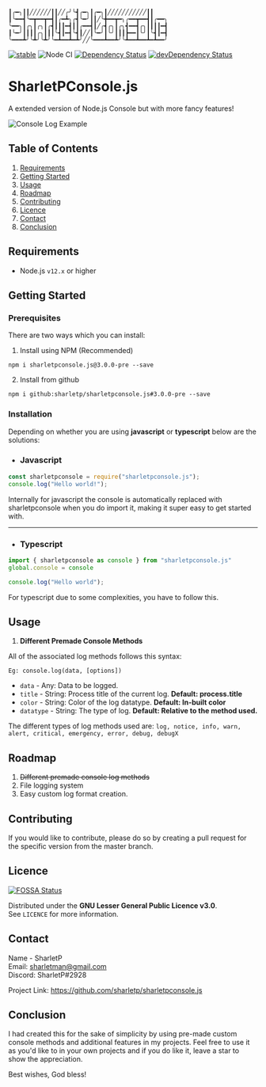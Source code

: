 ```╭━━━┳╮╱╱╱╱╱╱╭╮╱╱╱╭╮╭━━━┳━━━╮╱╱╱╱╱╱╱╱╱╱╱╭╮
┃╭━╮┃┃╱╱╱╱╱╱┃┃╱╱╭╯╰┫╭━╮┃╭━╮┃╱╱╱╱╱╱╱╱╱╱╱┃┃
┃╰━━┫╰━┳━━┳━┫┃╭━┻╮╭┫╰━╯┃┃╱╰╋━━┳━╮╭━━┳━━┫┃╭━━╮
╰━━╮┃╭╮┃╭╮┃╭┫┃┃┃━┫┃┃╭━━┫┃╱╭┫╭╮┃╭╮┫━━┫╭╮┃┃┃┃━┫
┃╰━╯┃┃┃┃╭╮┃┃┃╰┫┃━┫╰┫┃╱╱┃╰━╯┃╰╯┃┃┃┣━━┃╰╯┃╰┫┃━┫
╰━━━┻╯╰┻╯╰┻╯╰━┻━━┻━┻╯╱╱╰━━━┻━━┻╯╰┻━━┻━━┻━┻━━╯
```

[![stable](http://badges.github.io/stability-badges/dist/stable.svg)](http://github.com/badges/stability-badges)
![Node CI](https://github.com/sharletp/sharletpconsole.js/actions/workflows/nodejs.yml/badge.svg)
<a href="https://david-dm.org/alanshaw/david-www"><img src="https://david-dm.org/sharletp/sharletpconsole.js.svg" alt="Dependency Status"></a>
<a href="https://david-dm.org/alanshaw/david-www/?type=dev"><img src="https://david-dm.org/sharletp/sharletpconsole.js/dev-status.svg" alt="devDependency Status"></a>

# SharletPConsole.js
A extended version of Node.js Console but with more fancy features!

![Console Log Example](https://github.com/sharletp/sharletpconsole.js/blob/master/.github/images/console_log_example.jpg "Console Log Example")

## Table of Contents
1. [Requirements](https://github.com/sharletp/sharletpconsole.js#requirements)
2. [Getting Started](https://github.com/sharletp/sharletpconsole.js#getting-started)
3. [Usage](https://github.com/sharletp/sharletpconsole.js#usage)
4. [Roadmap](https://github.com/sharletp/sharletpconsole.js#roadmap)
5. [Contributing](https://github.com/sharletp/sharletpconsole.js#contributing)
6. [Licence](https://github.com/sharletp/sharletpconsole.js#licence)
7. [Contact](https://github.com/sharletp/sharletpconsole.js#contact)
8. [Conclusion](https://github.com/sharletp/sharletpconsole.js#conclusion)

## Requirements
* Node.js `v12.x` or higher

## Getting Started
### Prerequisites
There are two ways which you can install:
1. Install using NPM (Recommended)
```shell
npm i sharletpconsole.js@3.0.0-pre --save
```

2. Install from github
```shell
npm i github:sharletp/sharletpconsole.js#3.0.0-pre --save
```

### Installation
Depending on whether you are using **javascript** or **typescript** below are the solutions:
* ### Javascript
```javascript
const sharletpconsole = require("sharletpconsole.js");
console.log("Hello world!");
```

Internally for javascript the console is automatically replaced with sharletpconsole when you do import it, making it super easy to get started with.
***
* ### Typescript
```typescript
import { sharletpconsole as console } from "sharletpconsole.js"
global.console = console

console.log("Hello world");
```

For typescript due to some complexities, you have to follow this.

## Usage
1. **Different Premade Console Methods**
 
  All of the associated log methods follows this syntax:
    
    Eg: console.log(data, [options])

  * `data` - Any: Data to be logged.
  * `title` - String: Process title of the current log. **Default: process.title**
  * `color` - String: Color of the log datatype. **Default: In-built color**
  * `datatype` - String: The type of log. **Default: Relative to the method used.**

  The different types of log methods used are: `log, notice, info, warn, alert, critical, emergency, error, debug, debugX`

## Roadmap
1. ~~Different premade console log methods~~
2. File logging system
3. Easy custom log format creation.

## Contributing
If you would like to contribute, please do so by creating a pull request for the specific version from the master branch.

## Licence
[![FOSSA Status](https://app.fossa.com/api/projects/git%2Bgithub.com%2Fsharletp%2Fsharletpconsole.js.svg?type=large)](https://app.fossa.com/projects/git%2Bgithub.com%2Fsharletp%2Fsharletpconsole.js?ref=badge_large)

Distributed under the **GNU Lesser General Public Licence v3.0**.<br>See `LICENCE` for more information.

## Contact
Name - SharletP<br>
Email: sharletman@gmail.com<br>
Discord: SharletP#2928

Project Link: https://github.com/sharletp/sharletpconsole.js

## Conclusion
I had created this for the sake of simplicity by using pre-made custom console methods and additional features in my projects. Feel free to use it as you'd like to in your own projects and if you do like it, leave a star to show the appreciation.

Best wishes,
God bless!
